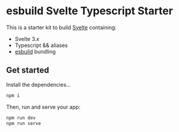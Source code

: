 # esbuild Svelte Typescript Starter 

This is a starter kit to build [Svelte](https://svelte.dev) containing:
- Svelte 3.x
- Typescript && aliases
- [esbuild](https://github.com/evanw/esbuild) bundling

## Get started

Install the dependencies...

```bash
npm i
```

Then, run and serve your app:

```bash
npm run dev
npm run serve
```